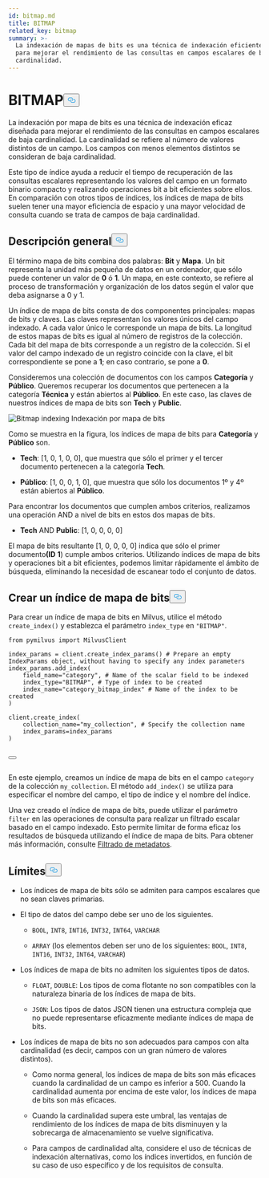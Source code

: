 ```yaml
---
id: bitmap.md
title: BITMAP
related_key: bitmap
summary: >-
  La indexación de mapas de bits es una técnica de indexación eficiente diseñada
  para mejorar el rendimiento de las consultas en campos escalares de baja
  cardinalidad.
---
```


<h1 id="BITMAP​" class="common-anchor-header">BITMAP<button data-href="#BITMAP​" class="anchor-icon" translate="no">
      <svg translate="no"
        aria-hidden="true"
        focusable="false"
        height="20"
        version="1.1"
        viewBox="0 0 16 16"
        width="16"
      >
        <path
          fill="#0092E4"
          fill-rule="evenodd"
          d="M4 9h1v1H4c-1.5 0-3-1.69-3-3.5S2.55 3 4 3h4c1.45 0 3 1.69 3 3.5 0 1.41-.91 2.72-2 3.25V8.59c.58-.45 1-1.27 1-2.09C10 5.22 8.98 4 8 4H4c-.98 0-2 1.22-2 2.5S3 9 4 9zm9-3h-1v1h1c1 0 2 1.22 2 2.5S13.98 12 13 12H9c-.98 0-2-1.22-2-2.5 0-.83.42-1.64 1-2.09V6.25c-1.09.53-2 1.84-2 3.25C6 11.31 7.55 13 9 13h4c1.45 0 3-1.69 3-3.5S14.5 6 13 6z"
        ></path>
      </svg>
    </button></h1><p>La indexación por mapa de bits es una técnica de indexación eficaz diseñada para mejorar el rendimiento de las consultas en campos escalares de baja cardinalidad. La cardinalidad se refiere al número de valores distintos de un campo. Los campos con menos elementos distintos se consideran de baja cardinalidad.</p>
<p>Este tipo de índice ayuda a reducir el tiempo de recuperación de las consultas escalares representando los valores del campo en un formato binario compacto y realizando operaciones bit a bit eficientes sobre ellos. En comparación con otros tipos de índices, los índices de mapa de bits suelen tener una mayor eficiencia de espacio y una mayor velocidad de consulta cuando se trata de campos de baja cardinalidad.</p>
<h2 id="Overview" class="common-anchor-header">Descripción general<button data-href="#Overview" class="anchor-icon" translate="no">
      <svg translate="no"
        aria-hidden="true"
        focusable="false"
        height="20"
        version="1.1"
        viewBox="0 0 16 16"
        width="16"
      >
        <path
          fill="#0092E4"
          fill-rule="evenodd"
          d="M4 9h1v1H4c-1.5 0-3-1.69-3-3.5S2.55 3 4 3h4c1.45 0 3 1.69 3 3.5 0 1.41-.91 2.72-2 3.25V8.59c.58-.45 1-1.27 1-2.09C10 5.22 8.98 4 8 4H4c-.98 0-2 1.22-2 2.5S3 9 4 9zm9-3h-1v1h1c1 0 2 1.22 2 2.5S13.98 12 13 12H9c-.98 0-2-1.22-2-2.5 0-.83.42-1.64 1-2.09V6.25c-1.09.53-2 1.84-2 3.25C6 11.31 7.55 13 9 13h4c1.45 0 3-1.69 3-3.5S14.5 6 13 6z"
        ></path>
      </svg>
    </button></h2><p>El término mapa de bits combina dos palabras: <strong>Bit</strong> y <strong>Mapa</strong>. Un bit representa la unidad más pequeña de datos en un ordenador, que sólo puede contener un valor de <strong>0</strong> ó <strong>1</strong>. Un mapa, en este contexto, se refiere al proceso de transformación y organización de los datos según el valor que deba asignarse a 0 y 1.</p>
<p>Un índice de mapa de bits consta de dos componentes principales: mapas de bits y claves. Las claves representan los valores únicos del campo indexado. A cada valor único le corresponde un mapa de bits. La longitud de estos mapas de bits es igual al número de registros de la colección. Cada bit del mapa de bits corresponde a un registro de la colección. Si el valor del campo indexado de un registro coincide con la clave, el bit correspondiente se pone a <strong>1</strong>; en caso contrario, se pone a <strong>0</strong>.</p>
<p>Consideremos una colección de documentos con los campos <strong>Categoría</strong> y <strong>Público</strong>. Queremos recuperar los documentos que pertenecen a la categoría <strong>Técnica</strong> y están abiertos al <strong>Público</strong>. En este caso, las claves de nuestros índices de mapa de bits son <strong>Tech</strong> y <strong>Public</strong>.</p>
<p>
  
   <span class="img-wrapper"> <img translate="no" src="/docs/v2.5.x/assets/bitmap.png" alt="Bitmap indexing" class="doc-image" id="bitmap-indexing" />
   </span> <span class="img-wrapper"> <span>Indexación por mapa de bits</span> </span></p>
<p>Como se muestra en la figura, los índices de mapa de bits para <strong>Categoría</strong> y <strong>Público</strong> son.</p>
<ul>
<li><p><strong>Tech</strong>: [1, 0, 1, 0, 0], que muestra que sólo el primer y el tercer documento pertenecen a la categoría <strong>Tech</strong>.</p></li>
<li><p><strong>Público</strong>: [1, 0, 0, 1, 0], que muestra que sólo los documentos 1º y 4º están abiertos al <strong>Público</strong>.</p></li>
</ul>
<p>Para encontrar los documentos que cumplen ambos criterios, realizamos una operación AND a nivel de bits en estos dos mapas de bits.</p>
<ul>
<li><strong>Tech</strong> AND <strong>Public</strong>: [1, 0, 0, 0, 0]</li>
</ul>
<p>El mapa de bits resultante [1, 0, 0, 0, 0] indica que sólo el primer documento<strong>(ID</strong> <strong>1</strong>) cumple ambos criterios. Utilizando índices de mapa de bits y operaciones bit a bit eficientes, podemos limitar rápidamente el ámbito de búsqueda, eliminando la necesidad de escanear todo el conjunto de datos.</p>
<h2 id="Create-a-bitmap-index" class="common-anchor-header">Crear un índice de mapa de bits<button data-href="#Create-a-bitmap-index" class="anchor-icon" translate="no">
      <svg translate="no"
        aria-hidden="true"
        focusable="false"
        height="20"
        version="1.1"
        viewBox="0 0 16 16"
        width="16"
      >
        <path
          fill="#0092E4"
          fill-rule="evenodd"
          d="M4 9h1v1H4c-1.5 0-3-1.69-3-3.5S2.55 3 4 3h4c1.45 0 3 1.69 3 3.5 0 1.41-.91 2.72-2 3.25V8.59c.58-.45 1-1.27 1-2.09C10 5.22 8.98 4 8 4H4c-.98 0-2 1.22-2 2.5S3 9 4 9zm9-3h-1v1h1c1 0 2 1.22 2 2.5S13.98 12 13 12H9c-.98 0-2-1.22-2-2.5 0-.83.42-1.64 1-2.09V6.25c-1.09.53-2 1.84-2 3.25C6 11.31 7.55 13 9 13h4c1.45 0 3-1.69 3-3.5S14.5 6 13 6z"
        ></path>
      </svg>
    </button></h2><p>Para crear un índice de mapa de bits en Milvus, utilice el método <code translate="no">create_index()</code> y establezca el parámetro <code translate="no">index_type</code> en <code translate="no">&quot;BITMAP&quot;</code>.</p>
<pre><code translate="no" class="language-python"><span class="hljs-keyword">from</span> pymilvus <span class="hljs-keyword">import</span> MilvusClient​
​
index_params = client.create_index_params() <span class="hljs-comment"># Prepare an empty IndexParams object, without having to specify any index parameters​</span>
index_params.add_index(​
    field_name=<span class="hljs-string">&quot;category&quot;</span>, <span class="hljs-comment"># Name of the scalar field to be indexed​</span>
    index_type=<span class="hljs-string">&quot;BITMAP&quot;</span>, <span class="hljs-comment"># Type of index to be created​</span>
    index_name=<span class="hljs-string">&quot;category_bitmap_index&quot;</span> <span class="hljs-comment"># Name of the index to be created​</span>
)​
​
client.create_index(​
    collection_name=<span class="hljs-string">&quot;my_collection&quot;</span>, <span class="hljs-comment"># Specify the collection name​</span>
    index_params=index_params​
)​

<button class="copy-code-btn"></button></code></pre>

<p>En este ejemplo, creamos un índice de mapa de bits en el campo <code translate="no">category</code> de la colección <code translate="no">my_collection</code>. El método <code translate="no">add_index()</code> se utiliza para especificar el nombre del campo, el tipo de índice y el nombre del índice.</p>
<p>Una vez creado el índice de mapa de bits, puede utilizar el parámetro <code translate="no">filter</code> en las operaciones de consulta para realizar un filtrado escalar basado en el campo indexado. Esto permite limitar de forma eficaz los resultados de búsqueda utilizando el índice de mapa de bits. Para obtener más información, consulte <a href="/docs/es/v2.5.x/boolean.md">Filtrado de metadatos</a>.</p>
<h2 id="Limits" class="common-anchor-header">Límites<button data-href="#Limits" class="anchor-icon" translate="no">
      <svg translate="no"
        aria-hidden="true"
        focusable="false"
        height="20"
        version="1.1"
        viewBox="0 0 16 16"
        width="16"
      >
        <path
          fill="#0092E4"
          fill-rule="evenodd"
          d="M4 9h1v1H4c-1.5 0-3-1.69-3-3.5S2.55 3 4 3h4c1.45 0 3 1.69 3 3.5 0 1.41-.91 2.72-2 3.25V8.59c.58-.45 1-1.27 1-2.09C10 5.22 8.98 4 8 4H4c-.98 0-2 1.22-2 2.5S3 9 4 9zm9-3h-1v1h1c1 0 2 1.22 2 2.5S13.98 12 13 12H9c-.98 0-2-1.22-2-2.5 0-.83.42-1.64 1-2.09V6.25c-1.09.53-2 1.84-2 3.25C6 11.31 7.55 13 9 13h4c1.45 0 3-1.69 3-3.5S14.5 6 13 6z"
        ></path>
      </svg>
    </button></h2><ul>
<li><p>Los índices de mapa de bits sólo se admiten para campos escalares que no sean claves primarias.</p></li>
<li><p>El tipo de datos del campo debe ser uno de los siguientes.</p>
<ul>
<li><p><code translate="no">BOOL</code>, <code translate="no">INT8</code>, <code translate="no">INT16</code>, <code translate="no">INT32</code>, <code translate="no">INT64</code>, <code translate="no">VARCHAR</code></p></li>
<li><p><code translate="no">ARRAY</code> (los elementos deben ser uno de los siguientes: <code translate="no">BOOL</code>, <code translate="no">INT8</code>, <code translate="no">INT16</code>, <code translate="no">INT32</code>, <code translate="no">INT64</code>, <code translate="no">VARCHAR</code>)</p></li>
</ul></li>
<li><p>Los índices de mapa de bits no admiten los siguientes tipos de datos.</p>
<ul>
<li><p><code translate="no">FLOAT</code>, <code translate="no">DOUBLE</code>: Los tipos de coma flotante no son compatibles con la naturaleza binaria de los índices de mapa de bits.</p></li>
<li><p><code translate="no">JSON</code>: Los tipos de datos JSON tienen una estructura compleja que no puede representarse eficazmente mediante índices de mapa de bits.</p></li>
</ul></li>
<li><p>Los índices de mapa de bits no son adecuados para campos con alta cardinalidad (es decir, campos con un gran número de valores distintos).</p>
<ul>
<li><p>Como norma general, los índices de mapa de bits son más eficaces cuando la cardinalidad de un campo es inferior a 500. Cuando la cardinalidad aumenta por encima de este valor, los índices de mapa de bits son más eficaces.</p></li>
<li><p>Cuando la cardinalidad supera este umbral, las ventajas de rendimiento de los índices de mapa de bits disminuyen y la sobrecarga de almacenamiento se vuelve significativa.</p></li>
<li><p>Para campos de cardinalidad alta, considere el uso de técnicas de indexación alternativas, como los índices invertidos, en función de su caso de uso específico y de los requisitos de consulta.</p></li>
</ul></li>
</ul>
